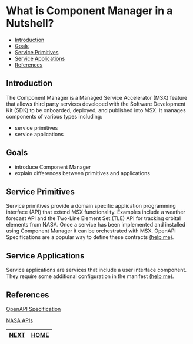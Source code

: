 # What is Component Manager in a Nutshell?
* [Introduction](#introduction)
* [Goals](#goals)
* [Service Primitives](#service-primitives)
* [Service Applications](#service-applications)
* [References](#references)


## Introduction
The Component Manager is a Managed Service Accelerator (MSX) feature that allows third party services developed with the Software Development Kit (SDK) to be onboarded, deployed, and published into MSX. It manages components of various types including:
* service primitives
* service applications


## Goals
* introduce Component Manager
* explain differences between primitives and applications


## Service Primitives
Service primitives provide a domain specific application programming interface (API) that extend MSX functionality. Examples include a weather forecast API and the Two-Line Element Set (TLE) API for tracking orbital elements from NASA. Once a service has been implemented and installed using Component Manager it can be orchestrated with MSX. OpenAPI Specifications are a popular way to define these contracts [(help me)](../03-msx-component-manager/07-working-with-openapi-specifications.md).


## Service Applications
Service applications are services that include a user interface component. They require some additional configuration in the manifest [(help me)](../03-msx-component-manager/02-configuring-the-component-manifest.md).


## References
[OpenAPI Specification](https://swagger.io/docs/specification/about/)

[NASA APIs](https://api.nasa.gov)


| [NEXT](02-configuring-the-component-manifest.md) | [HOME](../index.md#msx-component-manager) |
|---|---|